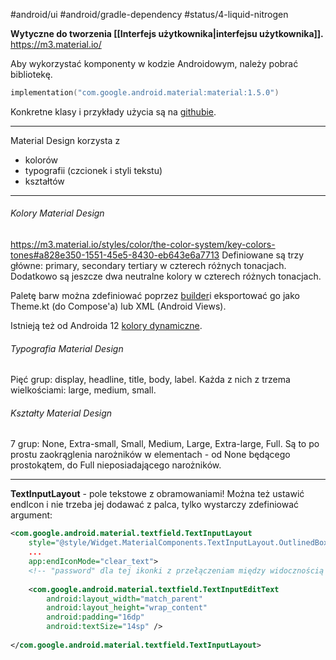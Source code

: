 #android/ui 
#android/gradle-dependency
#status/4-liquid-nitrogen 

**Wytyczne do tworzenia [[Interfejs użytkownika|interfejsu użytkownika]].**
https://m3.material.io/

Aby wykorzystać komponenty w kodzie Androidowym, należy pobrać bibliotekę.

```kotlin
implementation("com.google.android.material:material:1.5.0")
```

Konkretne klasy i przykłady użycia są na [githubie](https://github.com/material-components/material-components-android/tree/master/docs/components).

---
Material Design korzysta z 
- kolorów
- typografii (czcionek i styli tekstu)
- kształtów
---
###### Kolory Material Design
https://m3.material.io/styles/color/the-color-system/key-colors-tones#a828e350-1551-45e5-8430-eb643e6a7713
Definiowane są trzy główne: primary, secondary tertiary w czterech różnych tonacjach.
Dodatkowo są jeszcze dwa neutralne kolory w czterech różnych tonacjach.

Paletę barw można zdefiniować poprzez [builder](https://m3.material.io/theme-builder#/custom)i eksportować go jako Theme.kt (do Compose'a) lub XML (Android Views).

Istnieją też od Androida 12 [kolory dynamiczne](https://m3.material.io/styles/color/dynamic-color/overview).

###### Typografia Material Design
Pięć grup: display, headline, title, body, label.
Każda z nich z trzema wielkościami: large, medium, small.


###### Kształty Material Design
7 grup: None, Extra-small, Small, Medium, Large, Extra-large, Full.
Są to po prostu zaokrąglenia narożników w elementach - od None będącego prostokątem, do Full nieposiadającego narożników.


---
**TextInputLayout** - pole tekstowe z obramowaniami! Można też ustawić endIcon i nie trzeba jej dodawać z palca, tylko wystarczy zdefiniować argument:

```xml
<com.google.android.material.textfield.TextInputLayout  
    style="@style/Widget.MaterialComponents.TextInputLayout.OutlinedBox"  
    ...
    app:endIconMode="clear_text">  
    <!-- "password" dla tej ikonki z przełączeniam między widocznością hasła; etc. -->
  
	<com.google.android.material.textfield.TextInputEditText        
		android:layout_width="match_parent"  
	    android:layout_height="wrap_content"  
        android:padding="16dp"  
        android:textSize="14sp" />  
  
</com.google.android.material.textfield.TextInputLayout>
```